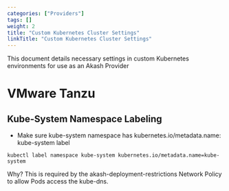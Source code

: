 ```yaml
---
categories: ["Providers"]
tags: []
weight: 2
title: "Custom Kubernetes Cluster Settings"
linkTitle: "Custom Kubernetes Cluster Settings"
---
```



This document details necessary settings in custom Kubernetes environments for use as an Akash Provider


# VMware Tanzu

## Kube-System Namespace Labeling

* Make sure kube-system namespace has kubernetes.io/metadata.name: kube-system label

```
kubectl label namespace kube-system kubernetes.io/metadata.name=kube-system
```

Why? This is required by the akash-deployment-restrictions Network Policy to allow Pods access the kube-dns.